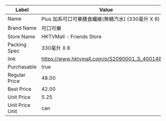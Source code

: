 | Label           | Value                                           |
| --------------- | ----------------------------------------------- |
| Name            | Plus 加系可口可樂膳食纖維(無糖汽水)  (330毫升 X 8)              |
| Brand Name      | 可口可樂                                            |
| Store Name      | HKTVMall - Friends Store                        |
| Packing Spec    | 330毫升 X 8                                       |
| link            | https://www.hktvmall.com/p/S2090001_S_400148_8C |
| Purchasable     | true                                            |
| Regular Price   | 48.00                                           |
| Best Price      | 42.00                                           |
| Unit Price      | 5.25                                            |
| Unit Price Unit | can                                             |
